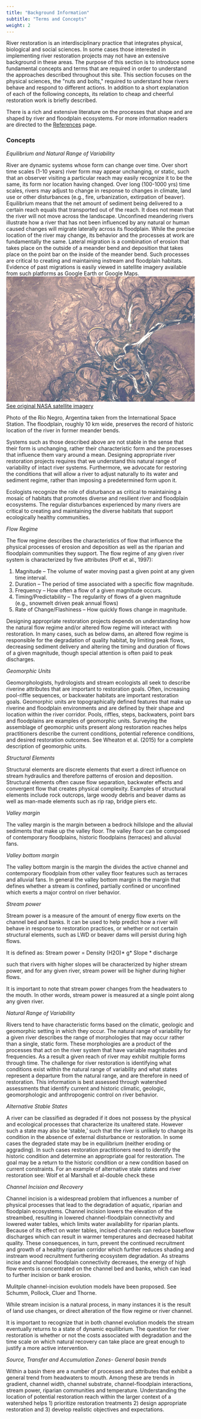 ```yaml
---
title: "Background Information"
subtitle: "Terms and Concepts"
weight: 2
---
```


River restoration is an interdisciplinary practice that integrates physical, biological and social sciences. <!--It also involves diverse stakeholders and community participation. should have a section on something pertaining to the social/community aspect--> In some cases those interested in implementing river restoration projects may not have an extensive background in these areas. The purpose of this section is to introduce some fundamental concepts and terms that are required in order to understand the approaches described throughout this site. This section focuses on the physical sciences, the "nuts and bolts," required to understand how rivers behave and respond to different actions. In addition to a short explanation of each of the following concepts, its relation to cheap and cheerful restoration work is briefly described.

There is a rich and extensive literature on the processes that shape and are shaped by river and floodplain ecosystems. For more information readers are directed to the [References](references.md) page.

### Concepts ###

*Equilibrium and Natural Range of Variability*

River are dynamic systems whose form can change over time. Over short time scales (1-10 years)<!--reasonable?--> river form may appear unchanging, or static, such that an observer visiting a particular reach may easily recognize it to be the same, its form nor location having changed. Over long (100-1000 yrs) time scales, rivers may adjust to change in response to changes in climate, land use or other disturbances (e.g., fire, urbanization, extirpation of beaver). Equilibrium means that the net amount of sediment being delivered to a certain reach equals that transported out of the reach. It does not mean that the river will not move across the landscape. Unconfined meandering rivers illustrate how a river that has not been influenced by any natural or human caused changes will migrate laterally across its floodplain. While the precise location of the river may change, its behavior and the processes at work are fundamentally the same. Lateral migration is a combination of erosion that takes place on the outside of a meander bend and deposition that takes place on the point bar on the inside of the meander bend. Such processes are critical to creating and maintaining instream and floodplain habitats. Evidence of past migrations is easily viewed in satellite imagery available from such platforms as Google Earth or Google Maps. ![Rio Negro meadners](images\photos\Rio_Negro_meanders_lateral_migration.JPG)
[See original NASA satellite imagery](http://visibleearth.nasa.gov/view.php?id=42640)

Photo of the Rio Negro, Argentina taken from the International Space Station. The floodplain, roughly 10 km wide, preserves the record of historic location of the river in former meander bends.

Systems such as those described above are not stable in the sense that their form is unchanging, rather their characteristic form and the processes that influence them vary around a mean.<!--s/b good figures for this--> Designing appropriate river restoration projects requires that we understand this natural range of variability of intact river systems. Furthermore, we advocate for restoring the conditions that will allow a river to adjust naturally to its water and sediment regime, rather than imposing a predetermined form upon it.

Ecologists recognize the role of disturbance as critical to maintaining a mosaic of habitats that promotes diverse and resilient river and floodplain ecosystems. The regular disturbances experienced by many rivers are critical to creating and maintaining the diverse habitats that support ecologically healthy communities.


*Flow Regime*

The flow regime describes the characteristics of flow that influence the physical processes of erosion and deposition as well as the riparian and floodplain communities they support. The flow regime of any given river system is characterized by five attributes (Poff et al., 1997):

1. Magnitude – The volume of water moving past a given point at any given time interval.
2. Duration – The period of time associated with a specific flow magnitude.
3. Frequency – How often a flow of a given magnitude occurs.
4. Timing/Predictability – The regularity of flows of a given magnitude (e.g., snowmelt driven peak annual flows)
5. Rate of Change/Flashiness – How quickly flows change in magnitude.

Designing appropriate restoration projects depends on understanding how the natural flow regime and/or altered flow regime will interact with restoration. In many cases, such as below dams, an altered flow regime is responsible for the degradation of quality habitat, by limiting peak flows, decreasing sediment delivery and altering the timing and duration of flows of a given magnitude, though special attention is often paid to peak discharges.

*Geomorphic Units*

Geomorphologists, hydrologists and stream ecologists all seek to describe riverine attributes that are important to restoration goals. Often, increasing pool-riffle sequences, or backwater habitats are important restoration goals. Geomorphic units are topographically defined features that make up riverine and floodplain environments and are defined by their shape and location within the river corridor. Pools, riffles, steps, backwaters, point bars and floodplains are examples of geomorphic units. Surveying the assemblage of geomorphic units present along restoration reaches helps practitioners describe the current conditions, potential reference conditions, and desired restoration outcomes. See Wheaton et al. (2015) for a complete description of geomorphic units.

*Structural Elements*

Structural elements are discrete elements that exert a direct influence on stream hydraulics and therefore patterns of erosion and deposition. Structural elements often cause flow separation, backwater effects and convergent flow that creates physical complexity. Examples of structural elements include rock outcrops, large woody debris and beaver dams as well as man-made elements such as rip rap, bridge piers etc.

*Valley margin*

The valley margin is the margin between a bedrock hillslope and the alluvial sediments that make up the valley floor. The valley floor can be composed of contemporary floodplains, historic floodplains (terraces) and alluvial fans.  

*Valley bottom margin*

The valley bottom margin is the margin the divides the active channel and contemporary floodplain from other valley floor features such as terraces and alluvial fans. In general the valley bottom margin is the margin that defines whether a stream is confined, partially confined or unconfined which exerts a major control on river behavior.

*Stream power*

Stream power is a measure of the amount of energy flow exerts on the channel bed and banks. It can be used to help predict how a river will behave in response to restoration practices, or whether or not certain structural elements, such as LWD or beaver dams will persist during high flows.

It is defined as:
Stream power = Density (H2O)* g* Slope * discharge

such that rivers with higher slopes will be characterized by higher stream power, and for any given river, stream power will be higher during higher flows.

It is important to note that stream power changes from the headwaters to the mouth. In other words, stream power is measured at a single point along any given river.

<!--Stream power is defined as:
Ω=γQS
Where: 		γ is the specific weight of water (9800 N/m3)
		Q is discharge (m3/s)
		S is slope (m/m)-->


*Natural Range of Variability*

Rivers tend to have characteristic forms based on the climatic, geologic and geomorphic setting in which they occur. The natural range of variability for a given river describes the range of morphologies that may occur rather than a single, static form. These morphologies are a product of the processes that act on the river system that have variable magnitudes and frequencies. As a result a given reach of river may exhibit multiple forms through time. The challenge for river restoration is identifying what conditions exist within the natural range of variability and what states represent a departure from the natural range, and are therefore in need of restoration. This information is best assessed through watershed assessments that identify current and historic climatic, geologic, geomorphologic and anthropogenic control on river behavior.

*Alternative Stable States*

A river can be classified as degraded if it does not possess by the physical and ecological processes that characterize its unaltered state. However such a state may also be ‘stable,’ such that the river is unlikely to change its condition in the absence of external disturbance or restoration. In some cases the degraded state may be in equilibrium (neither eroding or aggrading). In such cases restoration practitioners need to identify the historic condition and determine an appropriate goal for restoration. The goal may be a return to the historic condition or a new condition based on current constraints.
For an example of alternative stale states and river restoration see:
Wolf et al
Marshall et al-double check these
<!--[Alternative stable states and restoration in Yellowstone](link to papers)-->

*Channel Incision and Recovery*

Channel incision is a widespread problem that influences a number of physical processes that lead to the degradation of aquatic, riparian and floodplain ecosystems. Channel incision lowers the elevation of the streambed, resulting in lowered channel-floodplain connectivity and lowered water tables, which limits water availability for riparian plants. Because of its effect on water tables, incised channels can reduce baseflow discharges which can result in warmer temperatures and decreased habitat quality. These consequences, in turn, prevent the continued recruitment and growth of a healthy riparian corridor which further reduces shading and instream wood recruitment furthering ecosystem degradation. As streams incise and channel floodplain connectivity decreases, the energy of high flow events is concentrated on the channel bed and banks, which can lead to further incision or bank erosion.

Mulitple channel-incision evolution models have been proposed. See Schumm, Pollock, Cluer and Thorne.

While stream incision is a natural process, in many instances it is the result of land use changes, or direct alteration of the flow regime or river channel.


It is important to recognize that in both channel evolution models the stream eventually returns to a state of dynamic equilibrium. The question for river restoration is whether or not the costs associated with degradation and the time scale on which natural recovery can take place are great enough to justify a more active intervention. 


*Source, Transfer and Accumulation Zones- General basin trends*
<!-- this could be a lot of information: RCC, Schumm, Flood Pulse, Process Zones etc etc etc. what is useful, what is too much?-->
Within a basin there are a number of processes and attributes that exhibit a general trend from headwaters to mouth. Among these are trends in gradient, channel width, channel substrate, channel-floodplain interactions, stream power, riparian communities and temperature. Understanding the location of potential restoration reach within the larger context of a watershed helps 1) prioritize restoration treatments 2) design appropriate restoration and 3) develop realistic objectives and expectations.
<!--See a big figure.-->
